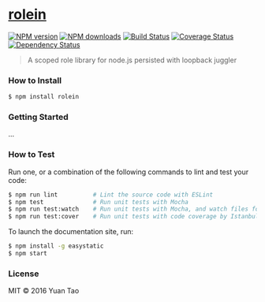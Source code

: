 # [rolein](https://github.com/taoyuan/rolein)

[![NPM version](http://img.shields.io/npm/v/rolein.svg?style=flat-square)](https://www.npmjs.com/package/rolein)
[![NPM downloads](http://img.shields.io/npm/dm/rolein.svg?style=flat-square)](https://www.npmjs.com/package/rolein)
[![Build Status](http://img.shields.io/travis/taoyuan/rolein/master.svg?style=flat-square)](https://travis-ci.org/taoyuan/rolein)
[![Coverage Status](https://img.shields.io/coveralls/taoyuan/rolein.svg?style=flat-square)](https://coveralls.io/taoyuan/rolein)
[![Dependency Status](http://img.shields.io/david/taoyuan/rolein.svg?style=flat-square)](https://david-dm.org/taoyuan/rolein)

> A scoped role library for node.js persisted with loopback juggler

### How to Install

```sh
$ npm install rolein
```

### Getting Started

...

### How to Test

Run one, or a combination of the following commands to lint and test your code:

```sh
$ npm run lint          # Lint the source code with ESLint
$ npm test              # Run unit tests with Mocha
$ npm run test:watch    # Run unit tests with Mocha, and watch files for changes
$ npm run test:cover    # Run unit tests with code coverage by Istanbul
```

To launch the documentation site, run:

```sh
$ npm install -g easystatic
$ npm start
```

### License

MIT © 2016 Yuan Tao
